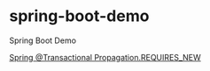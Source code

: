 # spring-boot-demo
Spring Boot Demo

[Spring @Transactional Propagation.REQUIRES_NEW](https://matthung0807.blogspot.com/2020/10/spring-transactional-propagation-requires-new.html) 
